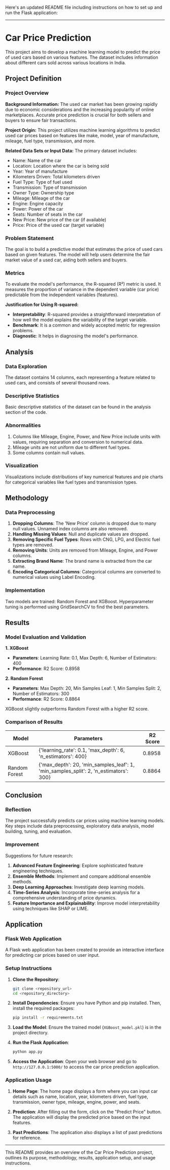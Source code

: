 Here's an updated README file including instructions on how to set up and run the Flask application:

---

# Car Price Prediction

This project aims to develop a machine learning model to predict the price of used cars based on various features. The dataset includes information about different cars sold across various locations in India.

## Project Definition

### Project Overview

**Background Information:**
The used car market has been growing rapidly due to economic considerations and the increasing popularity of online marketplaces. Accurate price prediction is crucial for both sellers and buyers to ensure fair transactions.

**Project Origin:**
This project utilizes machine learning algorithms to predict used car prices based on features like make, model, year of manufacture, mileage, fuel type, transmission, and more.

**Related Data Sets or Input Data:**
The primary dataset includes:
- Name: Name of the car
- Location: Location where the car is being sold
- Year: Year of manufacture
- Kilometers Driven: Total kilometers driven
- Fuel Type: Type of fuel used
- Transmission: Type of transmission
- Owner Type: Ownership type
- Mileage: Mileage of the car
- Engine: Engine capacity
- Power: Power of the car
- Seats: Number of seats in the car
- New Price: New price of the car (if available)
- Price: Price of the used car (target variable)

### Problem Statement

The goal is to build a predictive model that estimates the price of used cars based on given features. The model will help users determine the fair market value of a used car, aiding both sellers and buyers.

### Metrics

To evaluate the model's performance, the R-squared (R²) metric is used. It measures the proportion of variance in the dependent variable (car price) predictable from the independent variables (features).

**Justification for Using R-squared:**
- **Interpretability**: R-squared provides a straightforward interpretation of how well the model explains the variability of the target variable.
- **Benchmark**: It is a common and widely accepted metric for regression problems.
- **Diagnostic**: It helps in diagnosing the model's performance.

## Analysis

### Data Exploration

The dataset contains 14 columns, each representing a feature related to used cars, and consists of several thousand rows.

### Descriptive Statistics

Basic descriptive statistics of the dataset can be found in the analysis section of the code.

### Abnormalities

1. Columns like Mileage, Engine, Power, and New Price include units with values, requiring separation and conversion to numerical data.
2. Mileage units are not uniform due to different fuel types.
3. Some columns contain null values.

### Visualization

Visualizations include distributions of key numerical features and pie charts for categorical variables like fuel types and transmission types.

## Methodology

### Data Preprocessing

1. **Dropping Columns**: The 'New Price' column is dropped due to many null values. Unnamed index columns are also removed.
2. **Handling Missing Values**: Null and duplicate values are dropped.
3. **Removing Specific Fuel Types**: Rows with CNG, LPG, and Electric fuel types are removed.
4. **Removing Units**: Units are removed from Mileage, Engine, and Power columns.
5. **Extracting Brand Name**: The brand name is extracted from the car name.
6. **Encoding Categorical Columns**: Categorical columns are converted to numerical values using Label Encoding.

### Implementation

Two models are trained: Random Forest and XGBoost. Hyperparameter tuning is performed using GridSearchCV to find the best parameters.

## Results

### Model Evaluation and Validation

**1. XGBoost**
- **Parameters**: Learning Rate: 0.1, Max Depth: 6, Number of Estimators: 400
- **Performance**: R2 Score: 0.8958

**2. Random Forest**
- **Parameters**: Max Depth: 20, Min Samples Leaf: 1, Min Samples Split: 2, Number of Estimators: 300
- **Performance**: R2 Score: 0.8864

XGBoost slightly outperforms Random Forest with a higher R2 score.

### Comparison of Results

| Model          | Parameters                                                                 | R2 Score |
|----------------|---------------------------------------------------------------------------|---------|
| XGBoost        | {'learning_rate': 0.1, 'max_depth': 6, 'n_estimators': 400}                | 0.8958  |
| Random Forest  | {'max_depth': 20, 'min_samples_leaf': 1, 'min_samples_split': 2, 'n_estimators': 300} | 0.8864  |

## Conclusion

### Reflection

The project successfully predicts car prices using machine learning models. Key steps include data preprocessing, exploratory data analysis, model building, tuning, and evaluation.

### Improvement

Suggestions for future research:
1. **Advanced Feature Engineering**: Explore sophisticated feature engineering techniques.
2. **Ensemble Methods**: Implement and compare additional ensemble methods.
3. **Deep Learning Approaches**: Investigate deep learning models.
4. **Time-Series Analysis**: Incorporate time-series analysis for a comprehensive understanding of price dynamics.
5. **Feature Importance and Explainability**: Improve model interpretability using techniques like SHAP or LIME.

## Application

### Flask Web Application

A Flask web application has been created to provide an interactive interface for predicting car prices based on user input.

### Setup Instructions

1. **Clone the Repository**:
   ```bash
   git clone <repository_url>
   cd <repository_directory>
   ```

2. **Install Dependencies**:
   Ensure you have Python and pip installed. Then, install the required packages:
   ```bash
   pip install -r requirements.txt
   ```

3. **Load the Model**:
   Ensure the trained model (`XGBoost_model.pkl`) is in the project directory.

4. **Run the Flask Application**:
   ```bash
   python app.py
   ```

5. **Access the Application**:
   Open your web browser and go to `http://127.0.0.1:5000/` to access the car price prediction application.

### Application Usage

1. **Home Page**:
   The home page displays a form where you can input car details such as name, location, year, kilometers driven, fuel type, transmission, owner type, mileage, engine, power, and seats.

2. **Prediction**:
   After filling out the form, click on the "Predict Price" button. The application will display the predicted price based on the input features.

3. **Past Predictions**:
   The application also displays a list of past predictions for reference.

---

This README provides an overview of the Car Price Prediction project, outlines its purpose, methodology, results, application setup, and usage instructions.
